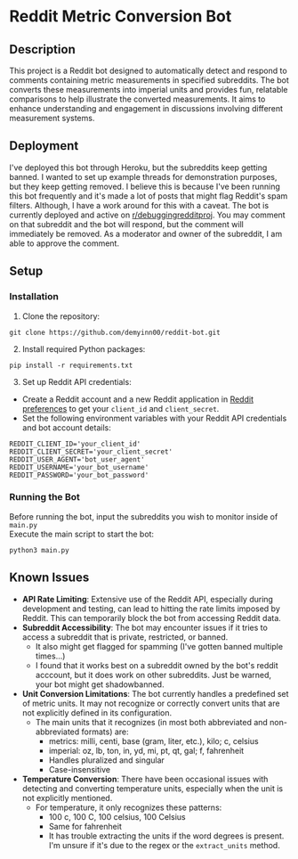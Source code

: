 # Reddit Metric Conversion Bot

## Description
This project is a Reddit bot designed to automatically detect and respond to comments containing metric measurements in specified subreddits. The bot converts these measurements into imperial units and provides fun, relatable comparisons to help illustrate the converted measurements. It aims to enhance understanding and engagement in discussions involving different measurement systems.

## Deployment
I've deployed this bot through Heroku, but the subreddits keep getting banned. I wanted to set up example threads for demonstration purposes, but they keep getting removed. I believe this is because I've been running this bot frequently and it's made a lot of posts that might flag Reddit's spam filters. Although, I have a work around for this with a caveat. The bot is currently deployed and active on [r/debuggingredditproj](https://www.reddit.com/r/debuggingredditproj/). You may comment on that subreddit and the bot will respond, but the comment will immediately be removed. As a moderator and owner of the subreddit, I am able to approve the comment. 

## Setup

### Installation
1. Clone the repository:
```
git clone https://github.com/demyinn00/reddit-bot.git
```
2. Install required Python packages:
```
pip install -r requirements.txt
```
3. Set up Reddit API credentials:
- Create a Reddit account and a new Reddit application in [Reddit preferences](https://www.reddit.com/prefs/apps) to get your `client_id` and `client_secret`.
- Set the following environment variables with your Reddit API credentials and bot account details:
```
REDDIT_CLIENT_ID='your_client_id'
REDDIT_CLIENT_SECRET='your_client_secret'
REDDIT_USER_AGENT='bot_user_agent'
REDDIT_USERNAME='your_bot_username'
REDDIT_PASSWORD='your_bot_password'
```
### Running the Bot
Before running the bot, input the subreddits you wish to monitor inside of `main.py` <br>
Execute the main script to start the bot:
```
python3 main.py
```

## Known Issues
- **API Rate Limiting**: Extensive use of the Reddit API, especially during development and testing, can lead to hitting the rate limits imposed by Reddit. This can temporarily block the bot from accessing Reddit data.
- **Subreddit Accessibility**: The bot may encounter issues if it tries to access a subreddit that is private, restricted, or banned.
  - It also might get flagged for spamming (I've gotten banned multiple times...)
  - I found that it works best on a subreddit owned by the bot's reddit acccount, but it does work on other subreddits. Just be warned, your bot might get shadowbanned. 
- **Unit Conversion Limitations**: The bot currently handles a predefined set of metric units. It may not recognize or correctly convert units that are not explicitly defined in its configuration.
  - The main units that it recognizes (in most both abbreviated and non-abbreviated formats) are: 
    - metrics: milli, centi, base (gram, liter, etc.), kilo; c, celsius
    - imperial: oz, lb, ton, in, yd, mi, pt, qt, gal; f, fahrenheit
    - Handles pluralized and singular
    - Case-insensitive
- **Temperature Conversion**: There have been occasional issues with detecting and converting temperature units, especially when the unit is not explicitly mentioned. 
  - For temperature, it only recognizes these patterns:
    - 100 c, 100 C, 100 celsius, 100 Celsius
    - Same for fahrenheit 
    - It has trouble extracting the units if the word degrees is present. I'm unsure if it's due to the regex or the `extract_units` method. 
